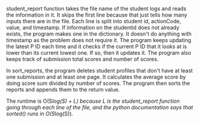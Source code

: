 student_report function takes the file name of the student logs and reads the information in it. It skips the first line because that just tells how many inputs there are in the file. Each line is split into student id, actionCode, value, and timestamp. If information on the studentid does not already exists, the program makes one in the dictionary. It doesn't do anything with timestamp as the problem does not require it. The program keeps updating the latest P ID each time and it checks if the current P ID that it looks at is lower than its current lowest one. If so, then it updates it. The program also keeps track of submission total scores and number of scores.

In sort_reports, the program deletes student profiles that don't have at least one submission and at least one page. It calculates the average score by doing score sum divided by number of scores. The program then sorts the reports and appends them to the return value.

The runtime is O(S*log(S) + L) because L is the student_report function going through each line of the file, and the python documentation says that sorted() runs in O(S*log(S)).